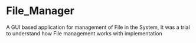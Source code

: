 # File_Manager
A GUI based application for management of File in the System, It was a trial to understand how File management  works with implementation
